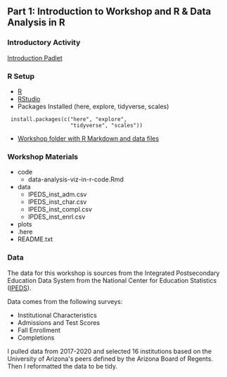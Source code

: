 ## Part 1: Introduction to Workshop and R & Data Analysis in R 

### Introductory Activity

[Introduction Padlet](https://padlet.com/jschilling_ccs/air_R_intro)


### R Setup
- [R](https://www.r-project.org/)
- [RStudio](https://www.rstudio.com/)
- Packages Installed (here, explore, tidyverse, scales)
 ```
  install.packages(c("here", "explore", 
                     "tidyverse", "scales"))
 ```
- [Workshop folder with R Markdown and data files](https://github.com/jennschilling/data-analysis-viz-in-R/tree/main/air-workshop-materials)

### Workshop Materials
- code
  - data-analysis-viz-in-r-code.Rmd
- data
  - IPEDS_inst_adm.csv
  - IPEDS_inst_char.csv
  - IPEDS_inst_compl.csv
  - IPDES_inst_enrl.csv
- plots
- .here
- README.txt

### Data
The data for this workshop is sources from the Integrated Postsecondary Education Data System from the National Center for Education Statistics ([IPEDS](https://nces.ed.gov/ipeds/use-the-data)).

Data comes from the following surveys:
- Institutional Characteristics
- Admissions and Test Scores
- Fall Enrollment
- Completions

I pulled data from 2017-2020 and selected 16 institutions based on the University of Arizona's peers defined by the Arizona Board of Regents. Then I reformatted the data to be tidy. 

